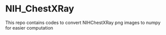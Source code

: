 # NIH_ChestXRay
This repo contains codes to convert NIHChestXRay png images to numpy for easier computation
